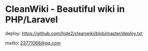 # CleanWiki - Beautiful wiki in PHP/Laravel

deploy: https://github.com/hide2/cleanwiki/blob/master/deploy.txt

mailto: 23771066@qq.com
